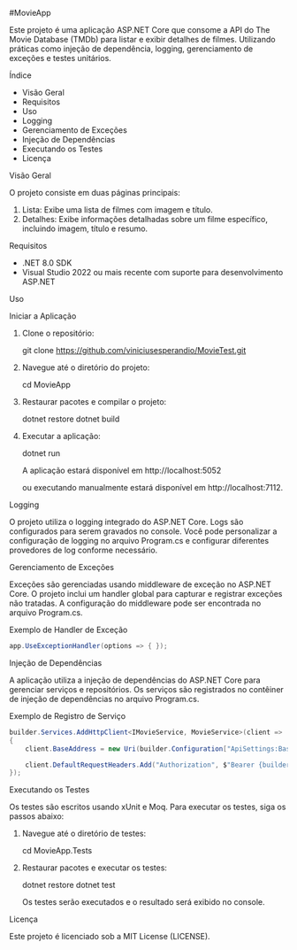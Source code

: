 #MovieApp

Este projeto é uma aplicação ASP.NET Core que consome a API do The Movie Database (TMDb) para listar e exibir detalhes de filmes. Utilizando práticas como injeção de dependência, logging, gerenciamento de exceções e testes unitários.

Índice

- Visão Geral
- Requisitos
- Uso
- Logging
- Gerenciamento de Exceções
- Injeção de Dependências
- Executando os Testes
- Licença

Visão Geral

O projeto consiste em duas páginas principais:
1. Lista: Exibe uma lista de filmes com imagem e título.
2. Detalhes: Exibe informações detalhadas sobre um filme específico, incluindo imagem, título e resumo.

Requisitos

- .NET 8.0 SDK
- Visual Studio 2022 ou mais recente com suporte para desenvolvimento ASP.NET

Uso

Iniciar a Aplicação

1. Clone o repositório:

   git clone https://github.com/viniciusesperandio/MovieTest.git

2. Navegue até o diretório do projeto:

   cd MovieApp

3. Restaurar pacotes e compilar o projeto:

   dotnet restore
   dotnet build

4. Executar a aplicação:

   dotnet run

   A aplicação estará disponível em http://localhost:5052
   
   ou executando manualmente estará disponível em http://localhost:7112.

Logging

O projeto utiliza o logging integrado do ASP.NET Core. Logs são configurados para serem gravados no console. Você pode personalizar a configuração de logging no arquivo Program.cs e configurar diferentes provedores de log conforme necessário.

Gerenciamento de Exceções

Exceções são gerenciadas usando middleware de exceção no ASP.NET Core. O projeto inclui um handler global para capturar e registrar exceções não tratadas. A configuração do middleware pode ser encontrada no arquivo Program.cs.

Exemplo de Handler de Exceção

```csharp
app.UseExceptionHandler(options => { });
```

Injeção de Dependências

A aplicação utiliza a injeção de dependências do ASP.NET Core para gerenciar serviços e repositórios. Os serviços são registrados no contêiner de injeção de dependências no arquivo Program.cs.

Exemplo de Registro de Serviço

```csharp
builder.Services.AddHttpClient<IMovieService, MovieService>(client =>
{
    client.BaseAddress = new Uri(builder.Configuration["ApiSettings:BaseUrl"]);

    client.DefaultRequestHeaders.Add("Authorization", $"Bearer {builder.Configuration["ApiSettings:ApiToken"]}");
});
```

Executando os Testes

Os testes são escritos usando xUnit e Moq. Para executar os testes, siga os passos abaixo:

1. Navegue até o diretório de testes:

   cd MovieApp.Tests

2. Restaurar pacotes e executar os testes:

   dotnet restore
   dotnet test

   Os testes serão executados e o resultado será exibido no console.

Licença

Este projeto é licenciado sob a MIT License (LICENSE).

